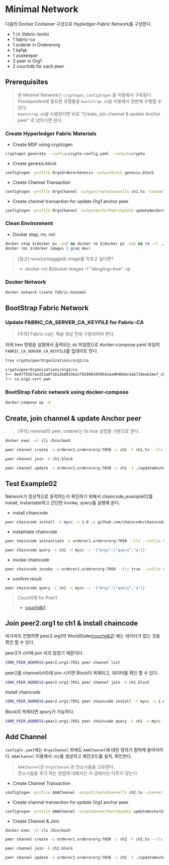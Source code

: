 # Minimal Network

다음의 Docker Container 구성으로 Hypledger-Fabric Network를 구성한다.

* 1 cli (fabric-tools)
* 1 fabric-ca
* 1 orderer in Ordererorg
* 1 kafak
* 1 zookeeper
* 2 peer in Org1
* 2 couchdb for each peer

## Prerequisites

> 본 Minimal Network는 `cryptogen`, `configtxgen` 을 이용해서 구축된다.  
> Prerequisites에 필요한 과정들을 `bootstrap.sh`을 이용해서 한번에 수행할 수 있다.  
> `bootstrap.sh`을 사용한다면 바로 "Create, join channel & update Anchor peer" 로 넘어가면 된다.  

### Create Hyperledger Fabric Materials

* Create MSP using cryptogen

```bash
cryptogen generate --config=crypto-config.yaml --output=crypto
```

* Create genesis.block

```bash
configtxgen -profile OrgsOrdererGenesis -outputBlock genesis.block
```

* Create Channel Transaction

```bash
configtxgen -profile OrgsChannel -outputCreateChannelTx ch1.tx -channelID ch1
```

* Create channel transaction for update Org1 anchor peer

```bash
configtxgen -profile OrgsChannel -outputAnchorPeersUpdate updateAnchorOrg1.tx -channelID ch1 -asOrg Org1
```

### Clean Environment

* Docker stop, rm, rmi

```bash
docker stop $(docker ps -aq) && docker rm $(docker ps -aq) && rm -rf ./production
docker rmi $(docker images | grep dev)
```

> [참고] none(untaggged) image를 지우고 싶다면?
>
> * docker rmi $(docker images -f "dangling=true" -q)

### Docker Network

```bash
docker network create fabric-minimal
```

## BootStrap Fabric Network

### Update FABRIC_CA_SERVER_CA_KEYFILE for Fabric-CA

> [주의] Fabric-ca는 채널 생성 전에 구동되어야 한다.

아래 tree 명령을 실행해서 출력되는 sk 파일명으로 docker-compose.yaml 파일의 `FABRIC_CA_SERVER_CA_KEYFILE`를 업데이트 한다.

```bash
tree crypto/peerOrganizations/org1/ca

crypto/peerOrganizations/org1/ca
├── 0e47f93b7ae251a8f1613b003362ef828901959642aa004bbbc4ab719eab1be7_sk
└── ca.org1-cert.pem
```

### BootStrap Fabric network using docker-compose

```bash
docker-compose up -d
```

## Create, join channel & update Anchor peer

> [주의] minimal의 peer, orderer는 tls true 설정을 기본으로 한다.

```bash
docker exec -it cli /bin/bash
```

```bash
peer channel create -o orderer1.ordererorg:7050 -c ch1 -f ch1.tx --tls --cafile $ORDERER_ORG_TLSCACERTS
```

```bash
peer channel join -b ch1.block
```

```bash
peer channel update -o orderer1.ordererorg:7050 -c ch1 -f ./updateAnchorOrg1.tx --tls --cafile $ORDERER_ORG_TLSCACERTS
```

## Test Example02

Network가 정상적으로 동작하는지 확인하기 위해서 chaincode_example02를 install, instantiate하고 간단한 invoke, query를 실행해 본다.

* install chiancode

```bash
peer chaincode install -n mycc -v 1.0 -p github.com/chaincode/chaincode_example02/go/
```

* instantiate chaincode

```bash
peer chaincode instantiate -o orderer1.ordererorg:7050 --tls --cafile $ORDERER_ORG_TLSCACERTS -C ch1 -n mycc -v 1.0 -c '{"Args":["init","a", "100", "b","200"]}' -P "OR ('Org1MSP.member')"
```

```bash
peer chaincode query -C ch1 -n mycc -c '{"Args":["query","a"]}'
```

* invoke chaincode

```bash
peer chaincode invoke -o orderer1.ordererorg:7050 --tls true --cafile $ORDERER_ORG_TLSCACERTS -C ch1 -n mycc --peerAddresses peer1.org1:7051 --tlsRootCertFiles /opt/gopath/src/github.com/hyperledger/fabric/peer/crypto/peerOrganizations/org1/peers/peer1.org1/tls/ca.crt -c '{"Args":["invoke","a","b","10"]}'
```

* confirm result

```bash
peer chaincode query -C ch1 -n mycc -c '{"Args":["query","a"]}'
```

> CouchDB for Peer1
>
> * [couchdb1](http://localhost:5984/_utils/)

## Join peer2.org1 to ch1 & install chaincode

여기까지 진행하면 peer2.org1의 WorldState([couchdb2](http://localhost:6984/_utils/)) 에는 데이터가 없는 것을 확인 할 수 있다.

peer2가 ch1에 join 되지 않았기 때문이다.

```bash
CORE_PEER_ADDRESS=peer2.org1:7051 peer channel list
```

peer2를 channel(ch1)에 join 시키면 Block이 복제되고, 데이터를 확인 할 수 있다.

```bash
CORE_PEER_ADDRESS=peer2.org1:7051 peer channel join -b ch1.block
```

Install chaincode

```bash
CORE_PEER_ADDRESS=peer2.org1:7051 peer chaincode install -n mycc -v 1.0 -p github.com/chaincode/chaincode_example02/go/
```

Block이 복제되면 qeury가 가능하다.

```bash
CORE_PEER_ADDRESS=peer2.org1:7051 peer chaincode query -C ch1 -n mycc -c '{"Args":["query","a"]}'
```

## Add Channel

`configtx.yaml`에는 `OrgsChannel` 외에도 `AAAChannel`에 대한 정의가 함하메 들어이이다.
`AAAChannel` 이용해서 `ch2`를 생성하고 체인코드를 설치, 확인한다.

> `AAAChannel`은 `OrgsChannel`과 컨소시움을 고유한다.  
> 컨소시움을 추가 하는 방법에 대해서는 이 글에서는 다루지 않는다.

* Create Channel Transaction

```bash
configtxgen -profile AAAChannel -outputCreateChannelTx ch2.tx -channelID ch2
```

* Create channel transaction for update Org1 anchor peer

```bash
configtxgen -profile AAAChannel -outputAnchorPeersUpdate updateAnchorOrg1_2.tx -channelID ch2 -asOrg Org1
```

* Create Channel & Join

```bash
docker exec -it cli /bin/bash
```

```bash
peer channel create -o orderer1.ordererorg:7050 -c ch2 -f ch2.tx --tls --cafile $ORDERER_ORG_TLSCACERTS
```

```bash
peer channel join -b ch2.block
```

```bash
peer channel update -o orderer1.ordererorg:7050 -c ch2 -f ./updateAnchorOrg1_2.tx --tls --cafile $ORDERER_ORG_TLSCACERTS
```
